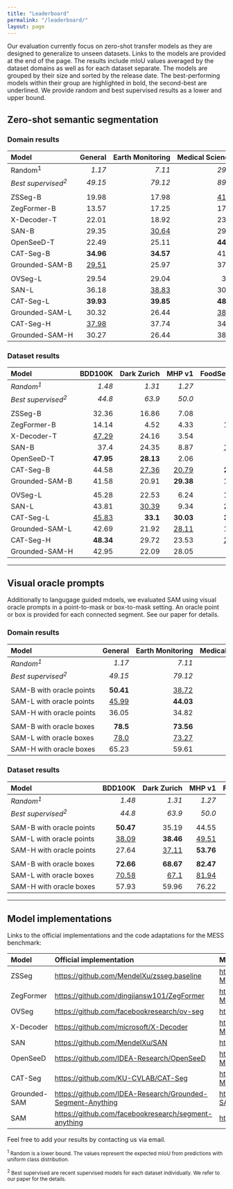 ```yaml
---
title: "Leaderboard"
permalink: "/leaderboard/"
layout: page
---
```


Our evaluation currently focus on zero-shot transfer models as they are designed to generalize to unseen datasets. Links to the models are provided at the end of the page. 
The results include mIoU values averaged by the dataset domains as well as for each dataset separate.
The models are grouped by their size and sorted by the release date. The best-performing models within their group are highlighted in bold, the second-best are underlined. 
We provide random and best supervised results as a lower and upper bound.

## Zero-shot semantic segmentation

### Domain results

| Model                       |   <nobr>General</nobr> | <nobr>Earth Monitoring</nobr>   | <nobr>Medical Sciences</nobr>   | <nobr>Engineering</nobr>   | <nobr>Agriculture and Biology</nobr>   |   <nobr>Mean</nobr> |
|:------------------------------|-----------------------:|--------------------------------:|--------------------------------:|---------------------------:|---------------------------------------:|--------------------:|
| <nobr>Random<sup>1</sup></nobr>         | *1.17*                 | *7.11*                          | *29.51*                         | *11.71*                    | *6.14*                                 |             *10.27* |
| *Best supervised<sup>2</sup>* |                *49.15* |              *79.12* |              *89.49* |       *67.66* |                     *81.94* |             *71.13* |
|                               |                       |
| <nobr>ZSSeg-B</nobr>        | 19.98                  | 17.98                           | <u>41.82</u>                    | 14.0                       | 22.32                                  |               22.73 |
| <nobr>ZegFormer-B</nobr>    | 13.57                  | 17.25                           | 17.47                           | 17.92                      | <u>25.78</u>                           |               17.57 |
| <nobr>X-Decoder-T</nobr>    | 22.01                  | 18.92                           | 23.28                           | 15.31                      | 18.17                                  |                19.8 |
| <nobr>SAN-B</nobr>          | 29.35                  | <u>30.64</u>                    | 29.85                           | 23.58                      | 15.07                                  |               26.74 |
| <nobr>OpenSeeD-T</nobr>     | 22.49                  | 25.11                           | **44.44**                       | 16.5                       | 10.35                                  |               24.33 |
| <nobr>CAT-Seg-B</nobr>      | **34.96**              | **34.57**                       | 41.65                           | <u>26.26</u>               | **29.32**                              |           **33.74** |
| <nobr>Grounded-SAM-B</nobr> | <u>29.51</u>           | 25.97                           | 37.38                           | **29.51**                  | 17.66                                  |        <u>28.52</u> |
| | |
| <nobr>OVSeg-L</nobr>        | 29.54                  | 29.04                           | 31.9                            | 14.16                      | 28.64                                  |               26.94 |
| <nobr>SAN-L</nobr>          | 36.18                  | <u>38.83</u>                    | 30.27                           | 16.95                      | 20.41                                  |               30.06 |
| <nobr>CAT-Seg-L</nobr>      | **39.93**              | **39.85**                       | **48.49**                       | 26.04                      | <u>34.06</u>                           |           **38.14** |
| <nobr>Grounded-SAM-L</nobr> | 30.32                  | 26.44                           | <u>38.69</u>                    | **29.25**                  | 17.73                                  |               29.05 |
| <nobr>CAT-Seg-H</nobr>      | <u>37.98</u>           | 37.74                           | 34.65                           | <u>29.04</u>               | **37.76**                              |        <u>35.66</u> |
| <nobr>Grounded-SAM-H</nobr> | 30.27                  | 26.44                           | 38.45                           | 28.16                      | 17.67                                  |               28.78 |

### Dataset results

| Model                       | <nobr>BDD100K</nobr>   | <nobr>Dark Zurich</nobr>   | <nobr>MHP v1</nobr>   | <nobr>FoodSeg103</nobr>   | <nobr>ATLANTIS</nobr>   | <nobr>DRAM</nobr>   | <nobr>iSAID</nobr>   | <nobr>ISPRS Potsdam</nobr>   | <nobr>WorldFloods</nobr>   | <nobr>FloodNet</nobr>   | <nobr>UAVid</nobr>   | <nobr>Kvasir-Instrument</nobr>   | <nobr>CHASE DB1</nobr>   | <nobr>CryoNuSeg</nobr>   | <nobr>PAXRay-4</nobr>   | <nobr>Corrosion CS</nobr>   | <nobr>DeepCrack</nobr>   | <nobr>PST900</nobr>   | <nobr>ZeroWaste-f</nobr>   | <nobr>SUIM</nobr>   | <nobr>CUB-200</nobr>   | <nobr>CWFID</nobr>   |   <nobr>Mean</nobr> |
|:------------------------------|-----------------------:|---------------------------:|----------------------:|--------------------------:|------------------------:|--------------------:|---------------------:|-----------------------------:|---------------------------:|------------------------:|---------------------:|---------------------------------:|-------------------------:|-------------------------:|------------------------:|----------------------------:|-------------------------:|----------------------:|---------------------------:|--------------------:|-----------------------:|---------------------:|--------------------:|
| *Random<sup>1</sup>*          | *1.48*                 | *1.31*                     | *1.27*                | *0.23*                    | *0.56*                  | *2.16*              | *0.56*               | *8.02*                       | *18.43*                    | *3.39*                  | *5.18*               | *27.99*                          | *27.25*                  | *31.25*                  | *31.53*                 | *9.3*                       | *26.52*                  | *4.52*                | *6.49*                     | *5.3*               | *0.06*                 | *13.08*              |             *10.27* |
| *Best supervised<sup>2</sup>* | *44.8* | *63.9* | *50.0* | *45.1* |    *42.22* | *45.71* | *65.3* |         *87.56* |       *92.71* |    *82.22* | *67.8* | *93.7* |     *97.05* |     *73.45* |    *93.77* |        *49.92* | *85.9* | *82.3* | *52.5* | *74.0* | *84.6* | *87.23* |             *70.99* |
|                               |
| <nobr>ZSSeg-B</nobr>          | 32.36                  | 16.86                      | 7.08                  | 8.17                      | 22.19                   | 33.19               | 3.8                  | 11.57                        | 23.25                      | 20.98                   | 30.27                | 46.93                            | <u>37.0</u>              | **38.7**                 | <u>44.66</u>            | 3.06                        | 25.39                    | 18.76                 | 8.78                       | <u>30.16</u>        | 4.35                   | 32.46                |               22.73 |
| <nobr>ZegFormer-B</nobr>      | 14.14                  | 4.52                       | 4.33                  | 10.01                     | 18.98                   | 29.45               | 2.68                 | 14.04                        | 25.93                      | 22.74                   | 20.84                | 27.39                            | 12.47                    | 11.94                    | 18.09                   | 4.78                        | 29.77                    | 19.63                 | 17.52                      | 28.28               | <u>16.8</u>            | 32.26                |               17.57 |
| <nobr>X-Decoder-T</nobr>      | <u>47.29</u>           | 24.16                      | 3.54                  | 2.61                      | 27.51                   | 26.95               | 2.43                 | 31.47                        | 26.23                      | 8.83                    | 25.65                | 55.77                            | 10.16                    | 11.94                    | 15.23                   | 1.72                        | 24.65                    | 19.44                 | 15.44                      | 24.75               | 0.51                   | 29.25                |                19.8 |
| <nobr>SAN-B</nobr>            | 37.4                   | 24.35                      | 8.87                  | <u>19.27</u>              | **36.51**               | 49.68               | 4.77                 | <u>37.56</u>                 | 31.75                      | **37.44**               | **41.65**            | <u>69.88</u>                     | 17.85                    | 11.95                    | 19.73                   | 3.13                        | <u>50.27</u>             | 19.67                 | **21.27**                  | 22.64               | **16.91**              | 5.67                 |               26.74 |
| <nobr>OpenSeeD-T</nobr>       | **47.95**              | **28.13**                  | 2.06                  | 9.0                       | 18.55                   | 29.23               | 1.45                 | 31.07                        | 30.11                      | 23.14                   | 39.78                | 59.69                            | **46.68**                | 33.76                    | 37.64                   | 13.38                       | 47.84                    | 2.5                   | 2.28                       | 19.45               | 0.13                   | 11.47                |               24.33 |
| <nobr>CAT-Seg-B</nobr>        | 44.58                  | <u>27.36</u>               | <u>20.79</u>          | **21.54**                 | <u>33.08</u>            | **62.42**           | **15.75**            | **41.89**                    | **39.47**                  | <u>35.12</u>            | <u>40.62</u>         | **70.68**                        | 25.38                    | 25.63                    | **44.94**               | <u>13.76</u>                | 49.14                    | <u>21.32</u>          | <u>20.83</u>               | **39.1**            | 3.4                    | **45.47**            |           **33.74** |
| <nobr>Grounded-SAM-B</nobr>   | 41.58                  | 20.91                      | **29.38**             | 10.48                     | 17.33                   | <u>57.38</u>        | <u>12.22</u>         | 26.68                        | <u>33.41</u>               | 19.19                   | 38.34                | 46.82                            | 23.56                    | <u>38.06</u>             | 41.07                   | **20.88**                   | **59.02**                | **21.39**             | 16.74                      | 14.13               | 0.43                   | <u>38.41</u>         |        <u>28.52</u> |
|                               |
| <nobr>OVSeg-L</nobr>          | 45.28                  | 22.53                      | 6.24                  | 16.43                     | 33.44                   | 53.33               | 8.28                 | 31.03                        | 31.48                      | 35.59                   | 38.8                 | 71.13                            | 20.95                    | 13.45                    | 22.06                   | 6.82                        | 16.22                    | <u>21.89</u>          | 11.71                      | 38.17               | 14.0                   | 33.76                |               26.94 |
| <nobr>SAN-L</nobr>            | 43.81                  | <u>30.39</u>               | 9.34                  | 24.46                     | **40.66**               | **68.44**           | 11.77                | **51.45**                    | <u>48.24</u>               | 39.26                   | **43.41**            | <u>72.18</u>                     | 7.64                     | 11.94                    | 29.33                   | 6.83                        | 23.65                    | 19.01                 | 18.32                      | 40.01               | <u>19.3</u>            | 1.91                 |               30.06 |
| <nobr>CAT-Seg-L</nobr>        | <u>45.83</u>           | **33.1**                   | **30.03**             | **30.47**                 | 33.6                    | <u>66.54</u>        | **16.09**            | <u>51.42</u>                 | **49.86**                  | <u>39.84</u>            | <u>42.02</u>         | **79.4**                         | 24.99                    | 35.06                    | **54.5**                | 16.87                       | 31.42                    | **25.26**             | **30.62**                  | **53.94**           | 9.24                   | <u>39.0</u>          |           **38.14** |
| <nobr>Grounded-SAM-L</nobr>   | 42.69                  | 21.92                      | <u>28.11</u>          | 10.76                     | 17.63                   | 60.8                | 12.38                | 27.76                        | 33.4                       | 19.28                   | 39.37                | 47.32                            | **25.16**                | **38.06**                | <u>44.22</u>            | **20.88**                   | **58.21**                | 21.23                 | 16.67                      | 14.3                | 0.43                   | 38.47                |               29.05 |
| <nobr>CAT-Seg-H</nobr>        | **48.34**              | 29.72                      | 23.53                 | <u>29.06</u>              | <u>40.43</u>            | 56.78               | 9.04                 | 49.37                        | 47.92                      | **40.98**               | 41.36                | 70.7                             | 13.37                    | 12.82                    | 41.72                   | 12.17                       | <u>57.69</u>             | 19.61                 | <u>26.71</u>               | <u>47.8</u>         | **19.49**              | **45.99**            |        <u>35.66</u> |
| <nobr>Grounded-SAM-H</nobr>   | 42.95                  | 22.09                      | 28.05                 | 9.97                      | 17.68                   | 60.86               | <u>12.44</u>         | 27.79                        | 33.23                      | 19.31                   | 39.41                | 46.97                            | <u>25.13</u>             | **38.06**                | 43.64                   | **20.88**                   | 53.74                    | 21.34                 | 16.68                      | 14.3                | 0.43                   | 38.29                |               28.78 |

---

## Visual oracle prompts

Additionally to langugage guided mdoels, we evaluated SAM using visual oracle prompts in a point-to-mask or box-to-mask setting. 
An oracle point or box is provided for each connected segment. See our paper for details.

### Domain results

| Model                       |   <nobr>General</nobr> | <nobr>Earth Monitoring</nobr>   | <nobr>Medical Sciences</nobr>   | <nobr>Engineering</nobr>   | <nobr>Agriculture and Biology</nobr>   |   <nobr>Mean</nobr> |
|:------------------------------|-----------------------:|--------------------------------:|--------------------------------:|---------------------------:|---------------------------------------:|--------------------:|
| *Random<sup>1</sup>*                      |                 *1.17* | *7.11*                          | *29.51*                         | *11.71*                    | *6.14*                                 |             *10.27* |
| *Best supervised<sup>2</sup>* |                *49.15* |              *79.12* |              *89.49* |       *67.66* |                     *81.94* |             *71.13* |
|                               |                       |
| <nobr>SAM-B with oracle points</nobr>  | **50.41**              | <u>38.72</u>                    | 43.7                            | 45.16                      | <u>57.84</u>                           |        <u>46.59</u> |
| <nobr>SAM-L with oracle points</nobr>  | <u>45.99</u>           | **44.03**                       | <u>55.74</u>                    | **50.0**                   | **58.23**                              |           **49.99** |
| <nobr>SAM-H with oracle points</nobr>  | 36.05                  | 34.82                           | **59.58**                       | <u>47.35</u>               | 39.91                                  |                43.0 |
|                               |                       |
| <nobr>SAM-B with oracle boxes</nobr>   | **78.5**               | **73.56**                       | **68.14**                       | **73.29**                  | <u>86.0</u>                            |           **75.67** |
| <nobr>SAM-L with oracle boxes</nobr>   | <u>78.0</u>            | <u>73.27</u>                    | 64.98                           | <u>73.09</u>               | **86.99**                              |        <u>74.97</u> |
| <nobr>SAM-H with oracle boxes</nobr>   | 65.23                  | 59.61                           | <u>66.58</u>                    | 66.4                       | 78.63                                  |               66.55 |


### Dataset results

| Model                                 | <nobr>BDD100K</nobr>   | <nobr>Dark Zurich</nobr>   | <nobr>MHP v1</nobr>   | <nobr>FoodSeg103</nobr>   | <nobr>ATLANTIS</nobr>   | <nobr>DRAM</nobr>   | <nobr>iSAID</nobr>   | <nobr>ISPRS Potsdam</nobr>   | <nobr>WorldFloods</nobr>   | <nobr>FloodNet</nobr>   | <nobr>UAVid</nobr>   | <nobr>Kvasir-Instrument</nobr>   | <nobr>CHASE DB1</nobr>   | <nobr>CryoNuSeg</nobr>   | <nobr>PAXRay-4</nobr>   | <nobr>Corrosion CS</nobr>   | <nobr>DeepCrack</nobr>   | <nobr>PST900</nobr>   | <nobr>ZeroWaste-f</nobr>   | <nobr>SUIM</nobr>   | <nobr>CUB-200</nobr>   | <nobr>CWFID</nobr>   |   <nobr>Mean</nobr> |
|:--------------------------------------|-----------------------:|---------------------------:|----------------------:|--------------------------:|------------------------:|--------------------:|---------------------:|-----------------------------:|---------------------------:|------------------------:|---------------------:|---------------------------------:|-------------------------:|-------------------------:|------------------------:|----------------------------:|-------------------------:|----------------------:|---------------------------:|--------------------:|-----------------------:|---------------------:|--------------------:|
| *Random<sup>1</sup>*                  | *1.48*                 | *1.31*                     | *1.27*                | *0.23*                    | *0.56*                  | *2.16*              | *0.56*               | *8.02*                       | *18.43*                    | *3.39*                  | *5.18*               | *27.99*                          | *27.25*                  | *31.25*                  | *31.53*                 | *9.3*                       | *26.52*                  | *4.52*                | *6.49*                     | *5.3*               | *0.06*                 | *13.08*              |             *10.27* |
| *Best supervised<sup>2</sup>*         | *44.8* | *63.9* | *50.0* | *45.1* |    *42.22* | *45.71* | *65.3* |         *87.56* |       *92.71* |    *82.22* | *67.8* | *93.7* |     *97.05* |     *73.45* |    *93.77* |        *49.92* | *85.9* | *82.3* | *52.5* | *74.0* | *84.6* | *87.23* |             *70.99* |
|                                       |
| <nobr>SAM-B with oracle points</nobr> | **50.47**              | 35.19                      | 44.55                 | **58.48**                 | **61.5**                | **52.29**           | 21.54                | <u>38.93</u>                 | **32.36**                  | **58.83**               | **41.93**            | 67.25                            | **37.1**                 | 23.95                    | 46.51                   | <u>35.99</u>                | 47.16                    | 36.39                 | <u>61.09</u>               | **64.71**           | <u>64.35</u>           | **44.47**            |        <u>46.59</u> |
| <nobr>SAM-L with oracle points</nobr> | <u>38.09</u>           | **38.46**                  | <u>49.51</u>          | <u>46.85</u>              | <u>53.68</u>            | <u>49.34</u>        | <u>45.03</u>         | **41.58**                    | <u>nan</u>                 | <u>53.87</u>            | <u>35.65</u>         | **85.35**                        | 30.68                    | <u>51.63</u>             | <u>55.29</u>            | **42.75**                   | <u>48.82</u>             | <u>46.56</u>          | **61.86**                  | <u>55.68</u>        | **75.1**               | <u>43.91</u>         |           **49.99** |
| <nobr>SAM-H with oracle points</nobr> | 27.64                  | <u>37.11</u>               | **53.76**             | 31.02                     | 35.69                   | 31.1                | **52.65**            | 29.34                        | <u>nan</u>                 | 33.78                   | 23.5                 | <u>84.22</u>                     | <u>33.35</u>             | **64.11**                | **56.62**               | 34.54                       | **55.08**                | **55.76**             | 43.99                      | 28.54               | 48.91                  | 42.3                 |                43.0 |
|                                       |
| <nobr>SAM-B with oracle boxes</nobr>  | **72.66**              | **68.67**                  | **82.47**             | **86.37**                 | **81.64**               | <u>79.2</u>         | **75.53**            | **68.65**                    | **nan**                    | <u>76.49</u>            | **73.59**            | <u>92.58</u>                     | 22.59                    | **85.23**                | **72.17**               | **67.01**                   | 66.49                    | **75.46**             | <u>84.22</u>               | <u>86.42</u>        | <u>86.88</u>           | **84.7**             |           **75.67** |
| <nobr>SAM-L with oracle boxes</nobr>  | <u>70.58</u>           | <u>67.1</u>                | <u>81.94</u>          | <u>85.44</u>              | <u>81.36</u>            | **81.6**            | <u>75.0</u>          | <u>68.5</u>                  | **nan**                    | **76.78**               | <u>72.81</u>         | **93.5**                         | <u>22.82</u>             | <u>76.1</u>              | <u>67.49</u>            | <u>64.15</u>                | **69.35**                | <u>73.97</u>          | **84.9**                   | **87.43**           | **89.48**              | <u>84.05</u>         |        <u>74.97</u> |
| <nobr>SAM-H with oracle boxes</nobr>  | 57.93                  | 59.96                      | 76.22                 | 60.2                      | 68.82                   | 68.26               | 73.72                | 52.04                        | **nan**                    | 59.4                    | 53.29                | 91.03                            | **33.41**                | 75.16                    | 66.73                   | 56.75                       | <u>66.55</u>             | 67.78                 | 74.52                      | 67.85               | 84.71                  | 83.32                |               66.55 |


---

## Model implementations

Links to the official implementations and the code adaptations for the MESS benchmark:

| Model | Official implementation                                      | MESS adaptation                                      |
|:------|:-------------------------------------------------------------|:-----------------------------------------------------|
| ZSSeg | <https://github.com/MendelXu/zsseg.baseline>                 | <https://github.com/blumenstiel/zsseg.baseline-MESS> |
| ZegFormer | <https://github.com/dingjiansw101/ZegFormer>                 | <https://github.com/blumenstiel/ZegFormer-MESS>      |
| OVSeg | <https://github.com/facebookresearch/ov-seg>                 | <https://github.com/blumenstiel/ov-seg-MESS>         |
| X-Decoder | <https://github.com/microsoft/X-Decoder>                     | <https://github.com/blumenstiel/X-Decoder-MESS>      |
| SAN | <https://github.com/MendelXu/SAN>                            | <https://github.com/blumenstiel/SAN-MESS>            |
| OpenSeeD | <https://github.com/IDEA-Research/OpenSeeD>                  | <https://github.com/blumenstiel/OpenSeeD-MESS>       |
| CAT-Seg | <https://github.com/KU-CVLAB/CAT-Seg>                        | <https://github.com/blumenstiel/CAT-Seg-MESS>        |
| Grounded-SAM | <https://github.com/IDEA-Research/Grounded-Segment-Anything> | <https://github.com/blumenstiel/Grounded-SAM-MESS>   |
| SAM | <https://github.com/facebookresearch/segment-anything>       | <https://github.com/blumenstiel/SAM-MESS>            | 

Feel free to add your results by contacting us via email.

<small><sup>1</sup> Random is a lower bound. The values represent the expected mIoU from predictions with uniform class distribution.</small>

<small><sup>2</sup> Best supervised are recent supervised models for each dataset individually. We refer to our paper for the details.</small>